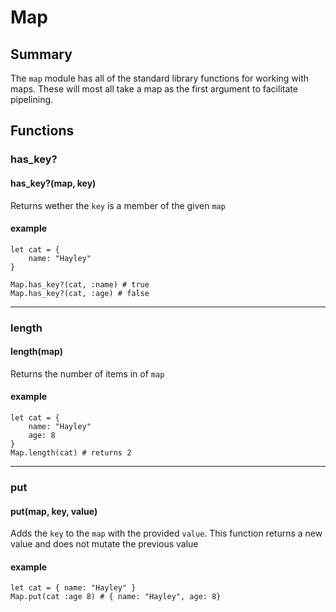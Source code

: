 # Map

## Summary

The `map` module has all of the standard library functions for working with maps. These will most all take a map as the first argument to facilitate pipelining.

## Functions

### has_key?

#### has_key?(map, key)

Returns wether the `key` is a member of the given `map`

#### example

```
let cat = {
    name: "Hayley"
}

Map.has_key?(cat, :name) # true
Map.has_key?(cat, :age) # false
```

---

### length

#### length(map)

Returns the number of items in of `map`

#### example

```
let cat = {
    name: "Hayley"
    age: 8
}
Map.length(cat) # returns 2
```

---

### put

#### put(map, key, value)

Adds the `key` to the `map` with the provided `value`. This function returns a new value and does not mutate the previous value

#### example

```
let cat = { name: "Hayley" }
Map.put(cat :age 8) # { name: "Hayley", age: 8}
```